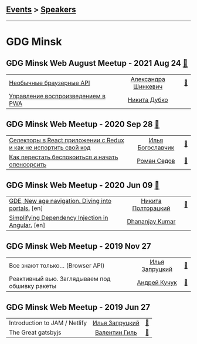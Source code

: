 ## [Events](../README.md) > [Speakers](../speakers.md)
---

# GDG Minsk

## GDG Minsk Web August Meetup - 2021 Aug 24 [:movie_camera:](https://youtu.be/GdxlnUdsgtU)
| | | |
| --- | :---: | --- |
| [Необычные браузерные API](https://youtu.be/GdxlnUdsgtU)  |  [Александра Шинкевич](../../speakers/Александра%20Шинкевич.md)  | [:notebook:](https://bit.ly/2UY1cKW)   |
| [Управление воспроизведением в PWA](https://youtu.be/GdxlnUdsgtU)  |  [Никита Дубко](../../speakers/Никита%20Дубко.md)  |    |
## GDG Minsk Web Meetup - 2020 Sep 28 [:movie_camera:](https://www.youtube.com/watch?v=IMyKfLmll4g)
| | | |
| --- | :---: | --- |
| [Селекторы в React приложении с Redux и как не испортить свой код](https://www.youtube.com/watch?v=IMyKfLmll4g)  |  [Илья Богославчик](../../speakers/Илья%20Богославчик.md)  | [:notebook:](https://drive.google.com/file/d/14bWNY5uNsUhkJlu4InSNiSjITD3g4o_q/view?usp=sharing)   |
| [Как перестать беспокоиться и начать опенсорсить](https://www.youtube.com/watch?v=IMyKfLmll4g)  |  [Роман Седов](../../speakers/Роман%20Седов.md)  | [:notebook:](https://drive.google.com/file/d/1K5oKDkj3r47vSTUBq7prCeX2m8d9JvaL/view?usp=sharing)   |
## GDG Minsk Web Meetup - 2020 Jun 09 [:movie_camera:](https://www.youtube.com/watch?v=SeiHpb2gIlM)
| | | |
| --- | :---: | --- |
| [GDE, New age navigation. Diving into portals.](https://www.youtube.com/watch?v=SeiHpb2gIlM) [en] |  [Никита Полторацкий](../../speakers/Никита%20Полторацкий.md)  | [:notebook:](https://docs.google.com/presentation/d/1165aL9CwW-lzCp4s1bf9T3po83IoNC-BooDsE8hAIks/edit)   |
| [Simplifying Dependency Injection in Angular.](https://www.youtube.com/watch?v=SeiHpb2gIlM) [en] |  [Dhananjay Kumar](../../speakers/Dhananjay%20Kumar.md)  |    |
## GDG Minsk Web Meetup - 2019 Nov 27 
| | | |
| --- | :---: | --- |
| Все знают только… (Browser API)  |  [Илья Запруцкий](../../speakers/Илья%20Запруцкий.md)  | [:notebook:](https://drive.google.com/open?id=1qDIkvU31NLZ1nEns2A_U_BVBlxC0Cn_r)   |
| Реактивный вью. Заглядываем под обшивку ракеты  |  [Андрей Кучук](../../speakers/Андрей%20Кучук.md)  | [:notebook:](https://drive.google.com/open?id=1kS3LWvLPfeLoDdccBwLkWPign-X8oonS)   |
## GDG Minsk Web Meetup - 2019 Jun 27 
| | | |
| --- | :---: | --- |
| Introduction to JAM &#x2F; Netlify  |  [Илья Запруцкий](../../speakers/Илья%20Запруцкий.md)  | [:notebook:](https://drive.google.com/drive/folders/1gfK31vKxdxPqnAibZmNYJTRGOsGtfcVz)   |
| The Great gatsbyjs  |  [Валентин Гиль](../../speakers/Валентин%20Гиль.md)  | [:notebook:](https://drive.google.com/drive/folders/1gfK31vKxdxPqnAibZmNYJTRGOsGtfcVz)   |
